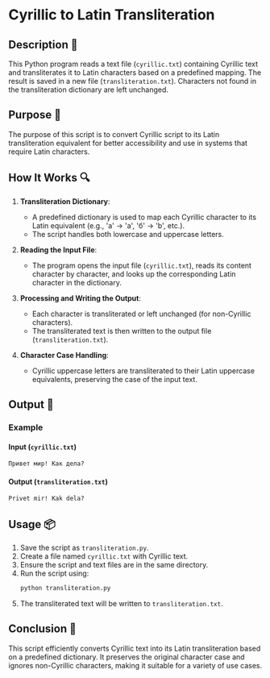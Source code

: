 # Cyrillic to Latin Transliteration

## Description 📝

This Python program reads a text file (`cyrillic.txt`) containing Cyrillic text and transliterates it to Latin characters based on a predefined mapping.
The result is saved in a new file (`transliteration.txt`). Characters not found in the transliteration dictionary are left unchanged.

## Purpose 🎯

The purpose of this script is to convert Cyrillic script to its Latin transliteration equivalent for better accessibility and use in systems that require Latin characters.

## How It Works 🔍

1. **Transliteration Dictionary**:

    - A predefined dictionary is used to map each Cyrillic character to its Latin equivalent (e.g., 'а' → 'a', 'б' → 'b', etc.).
    - The script handles both lowercase and uppercase letters.

2. **Reading the Input File**:

    - The program opens the input file (`cyrillic.txt`), reads its content character by character, and looks up the corresponding Latin character in the dictionary.

3. **Processing and Writing the Output**:

    - Each character is transliterated or left unchanged (for non-Cyrillic characters).
    - The transliterated text is then written to the output file (`transliteration.txt`).

4. **Character Case Handling**:
    - Cyrillic uppercase letters are transliterated to their Latin uppercase equivalents, preserving the case of the input text.

## Output 📜

### Example

#### **Input (`cyrillic.txt`)**

```
Привет мир! Как дела?
```

#### **Output (`transliteration.txt`)**

```
Privet mir! Kak dela?
```

## Usage 📦

1. Save the script as `transliteration.py`.
2. Create a file named `cyrillic.txt` with Cyrillic text.
3. Ensure the script and text files are in the same directory.
4. Run the script using:
    ```bash
    python transliteration.py
    ```
5. The transliterated text will be written to `transliteration.txt`.

## Conclusion 🚀

This script efficiently converts Cyrillic text into its Latin transliteration based on a predefined dictionary.
It preserves the original character case and ignores non-Cyrillic characters, making it suitable for a variety of use cases.

